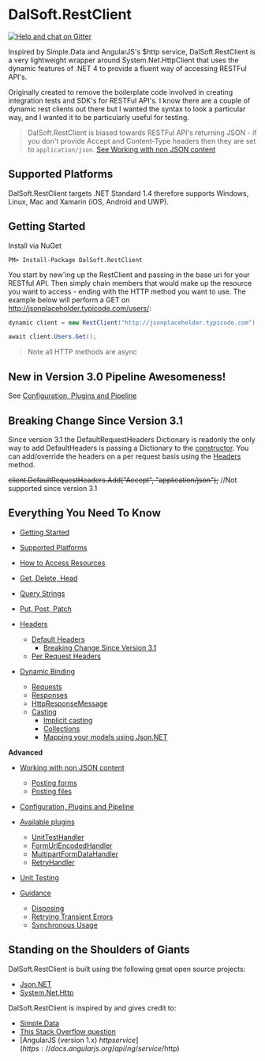 # DalSoft.RestClient

[![Help and chat on Gitter](https://badges.gitter.im/Join%20Chat.svg)](https://gitter.im/DalSoft-RestClient)

Inspired by Simple.Data and AngularJS's $http service, DalSoft.RestClient is a very lightweight wrapper around System.Net.HttpClient that uses the dynamic features of .NET 4 to provide a fluent way of accessing RESTFul API's. 

Originally created to remove the boilerplate code involved in creating integration tests and SDK's for RESTFul API's. I know there are a couple of dynamic rest clients out there but I wanted the syntax to look a particular way, and I wanted it to be particularly useful for testing.

> DalSoft.RestClient is biased towards RESTFul API's returning JSON - if you don't provide Accept and Content-Type headers then they are set to `application/json`. [See Working with non JSON content](https://github.com/DalSoft/DalSoft.RestClient/wiki/Working-with-non-JSON-content)

## Supported Platforms

DalSoft.RestClient targets .NET Standard 1.4 therefore supports Windows, Linux, Mac and Xamarin (iOS, Android and UWP).  

## Getting Started

Install via NuGet

```dos
PM> Install-Package DalSoft.RestClient
```

You start by new'ing up the RestClient and passing in the base uri for your RESTful API. Then simply chain members that would make up the resource you want to access - ending with the HTTP method you want to use. The example below will perform a GET on http://jsonplaceholder.typicode.com/users/: 

```cs
dynamic client = new RestClient("http://jsonplaceholder.typicode.com");

await client.Users.Get();
```
> Note all HTTP methods are async

## New in Version 3.0 Pipeline Awesomeness!

See [Configuration, Plugins and Pipeline](https://github.com/DalSoft/DalSoft.RestClient/wiki/Configuration,-Plugins-and-Pipeline)

## Breaking Change Since Version 3.1
Since version 3.1 the DefaultRequestHeaders Dictionary is readonly the only way to add DefaultHeaders is passing a Dictionary to the [constructor](https://github.com/DalSoft/DalSoft.RestClient/wiki/Headers). You can add/override the headers on a per request basis using the [Headers](https://github.com/DalSoft/DalSoft.RestClient/wiki/Headers#per-request-headers) method.

~~client.DefaultRequestHeaders.Add("Accept", "application/json");~~ //Not supported since version 3.1

## Everything You Need To Know

* [Getting Started](https://github.com/DalSoft/DalSoft.RestClient/wiki/Getting-Started)

* [Supported Platforms](https://github.com/DalSoft/DalSoft.RestClient/wiki/Supported-Platforms)

* [How to Access Resources](https://github.com/DalSoft/DalSoft.RestClient/wiki/How-to-Access-Resources)

* [Get, Delete, Head](https://github.com/DalSoft/DalSoft.RestClient/wiki/Get,-Delete,-Head)

* [Query Strings](https://github.com/DalSoft/DalSoft.RestClient/wiki/Query-Strings)

* [Put, Post, Patch](https://github.com/DalSoft/DalSoft.RestClient/wiki/Put,-Post,-Patch)

* [Headers](https://github.com/DalSoft/DalSoft.RestClient/wiki/Headers)
  * [Default Headers](https://github.com/DalSoft/DalSoft.RestClient/wiki/Headers#default-headers)
    * [Breaking Change Since Version 3.1](https://github.com/DalSoft/DalSoft.RestClient/wiki/Headers#breaking-change-since-version-31)
  * [Per Request Headers](https://github.com/DalSoft/DalSoft.RestClient/wiki/Headers#per-request-headers)

* [Dynamic Binding](https://github.com/DalSoft/DalSoft.RestClient/wiki/Dynamic-Binding)
  * [Requests](https://github.com/DalSoft/DalSoft.RestClient/wiki/Dynamic-Binding#requests)
  * [Responses](https://github.com/DalSoft/DalSoft.RestClient/wiki/Dynamic-Binding#responses)
  * [HttpResponseMessage](https://github.com/DalSoft/DalSoft.RestClient/wiki/Dynamic-Binding#httpresponsemessage)
  * [Casting](https://github.com/DalSoft/DalSoft.RestClient/wiki/Dynamic-Binding#casting)
    * [Implicit casting](https://github.com/DalSoft/DalSoft.RestClient/wiki/Dynamic-Binding#implicit-casting)
    * [Collections](https://github.com/DalSoft/DalSoft.RestClient/wiki/Dynamic-Binding#collections)
    * [Mapping your models using Json.NET](https://github.com/DalSoft/DalSoft.RestClient/wiki/Dynamic-Binding#mapping-your-models-using-jsonnet)

**Advanced**
* [Working with non JSON content](https://github.com/DalSoft/DalSoft.RestClient/wiki/Working-with-non-JSON-content)
  * [Posting forms](https://github.com/DalSoft/DalSoft.RestClient/wiki/Available-Plugins#formurlencodedhandler)
  * [Posting files](https://github.com/DalSoft/DalSoft.RestClient/wiki/Available-Plugins#multipartformdatahandler)

* [Configuration, Plugins and Pipeline](https://github.com/DalSoft/DalSoft.RestClient/wiki/Configuration,-Plugins-and-Pipeline)

* [Available plugins](https://github.com/DalSoft/DalSoft.RestClient/wiki/Available-Plugins)
  * [UnitTestHandler](https://github.com/DalSoft/DalSoft.RestClient/wiki/Available-Plugins#unittesthandler)
  * [FormUrlEncodedHandler](https://github.com/DalSoft/DalSoft.RestClient/wiki/Available-Plugins#formurlencodedhandler)
  * [MultipartFormDataHandler](https://github.com/DalSoft/DalSoft.RestClient/wiki/Available-Plugins#multipartformdatahandler)
  * [RetryHandler](https://github.com/DalSoft/DalSoft.RestClient/wiki/Available-Plugins#retryhandler)

* [Unit Testing](https://github.com/DalSoft/DalSoft.RestClient/wiki/Unit-Testing)

* [Guidance](https://github.com/DalSoft/DalSoft.RestClient/wiki/Guidance)
  * [Disposing](https://github.com/DalSoft/DalSoft.RestClient/wiki/Guidance#disposing)
  * [Retrying Transient Errors](https://github.com/DalSoft/DalSoft.RestClient/wiki/Guidance/#retrying-transient-errors)  
  * [Synchronous Usage](https://github.com/DalSoft/DalSoft.RestClient/wiki/Guidance#synchronous-usage)
  
## Standing on the Shoulders of Giants

DalSoft.RestClient is built using the following great open source projects:
* [Json.NET](http://www.newtonsoft.com/json)
* [System.Net.Http](https://github.com/dotnet/corefx/tree/master/src/System.Net.Http)

DalSoft.RestClient is inspired by and gives credit to:
* [Simple.Data](http://simplefx.org/simpledata/docs/index.html)
* [This Stack Overflow question](http://stackoverflow.com/questions/12634250/possible-to-get-chained-value-of-dynamicobject)
* [AngularJS (version 1.x) $http service](https://docs.angularjs.org/api/ng/service/$http)



